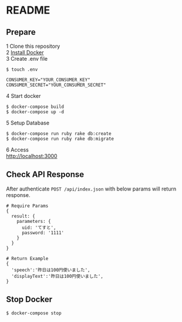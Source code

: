 # README

## Prepare
1 Clone this repository  
2 [Install Docker](https://docs.docker.com/engine/installation/)  
3 Create .env file  

```
$ touch .env
```

```
CONSUMER_KEY="YOUR_CONSUMER_KEY"
CONSUMER_SECRET="YOUR_CONSUMER_SECRET"
```
4 Start docker

```
$ docker-compose build
$ docker-compose up -d
```
5 Setup Database

```
$ docker-compose run ruby rake db:create
$ docker-compose run ruby rake db:migrate
```
6 Access  
[http://localhost:3000](http://localhost:3000)

## Check API Response
After authenticate `POST /api/index.json` with below params will return response.

```
# Require Params
{
  result: {
    parameters: {
      uid: 'てすと',
      password: '1111'
    }
  }
}
```

```
# Return Example
{
  'speech':'昨日は100円使いました',
  'displayText':'昨日は100円使いました',
}
```
## Stop Docker

```
$ docker-compose stop
```